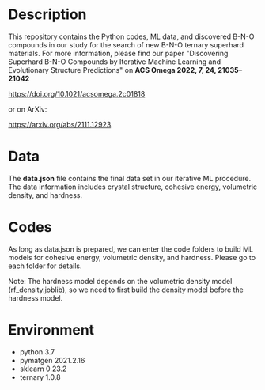 # Description

This repository contains the Python codes, ML data, and discovered B-N-O compounds in our study for the search of new B-N-O ternary superhard materials. For more information, please find our paper "Discovering Superhard B-N-O Compounds by Iterative Machine Learning and Evolutionary Structure Predictions" on **ACS Omega 2022, 7, 24, 21035–21042**

https://doi.org/10.1021/acsomega.2c01818

or on ArXiv:

https://arxiv.org/abs/2111.12923.

# Data

The **data.json** file contains the final data set in our iterative ML procedure. The data information includes crystal structure, cohesive energy, volumetric density, and hardness.

# Codes

As long as data.json is prepared, we can enter the code folders to build ML models for cohesive energy, volumetric density, and hardness. Please go to each folder for details.

Note: The hardness model depends on the volumetric density model (rf_density.joblib), so we need to first build the density model before the hardness model.

# Environment
  - python 3.7
  - pymatgen 2021.2.16
  - sklearn 0.23.2
  - ternary 1.0.8
